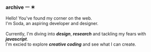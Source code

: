 <!--
**creamsodacomputer/creamsodacomputer** is a ✨ _special_ ✨ repository because its `README.md` (this file) appears on your GitHub profile.

Here are some ideas to get you started:

- 🔭 I’m currently working on ...
- 🌱 I’m currently learning ...
- 👯 I’m looking to collaborate on ...
- 🤔 I’m looking for help with ...
- 💬 Ask me about ...
- 📫 How to reach me: ...
- 😄 Pronouns: ...
- ⚡ Fun fact: ...
-->
### archive ㅡ ✶

Hello! You've found my corner on the web.
<br>
I'm Soda, an aspiring developer and designer.
<br>
<br>
Currently, I'm diving into ***design***, ***research*** and tackling my fears with ***javascript***.
<br>
I'm excied to explore ***creative coding*** and see what I can create. 
<br>
